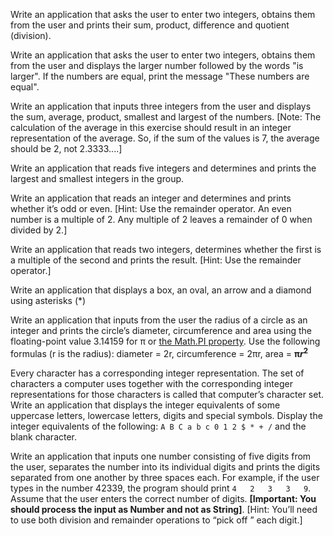  Write an application that asks the user to enter two integers, obtains them from the user and prints their sum, product, difference and quotient (division).
 
 Write an application that asks the user to enter two integers, obtains them from the user and displays the larger number followed by the words "is larger". If the numbers are equal, print the message "These numbers are equal".

Write an application that inputs three integers from the user and displays the sum, average, product, smallest and largest of the numbers. [Note: The calculation of the average in this exercise should result in an integer representation of the average. So, if the sum of the values is 7, the average should be 2, not 2.3333....]

Write an application that reads five integers and determines and prints the largest and smallest integers in the group. 

Write an application that reads an integer and determines and prints whether it’s odd or even. [Hint: Use the remainder operator. An even number is a multiple of 2. Any multiple of 2 leaves a remainder of 0 when divided by 2.]

Write an application that reads two integers, determines whether the first is a multiple of the second and prints the result. [Hint: Use the remainder operator.]

Write an application that displays a box, an oval, an arrow and a diamond using asterisks (*)

Write an application that inputs from the user the radius of a circle as an integer and prints the circle’s diameter, circumference and area using the floating-point value 3.14159 for π or [the Math.PI property](https://developer.mozilla.org/en-US/docs/Web/JavaScript/Reference/Global_Objects/Math/PI).  Use the following formulas (r is the radius): diameter = 2r, circumference = 2πr, area = **π$r^2$**

Every character has a corresponding integer representation. The set of characters a computer uses together with the corresponding integer representations for those characters is called that computer’s character set. Write an application that displays the integer equivalents of some uppercase letters, lowercase letters, digits and special symbols. Display the integer equivalents of the following: `A B C a b c 0 1 2 $ * + /` and the blank character.

Write an application that inputs one number consisting of five digits from the user, separates the number into its individual digits and prints the digits separated from one another by three spaces each. For example, if the user types in the number 42339, the program should print `4   2   3   3   9`. Assume that the user enters the correct number of digits. **[Important: You should process the input as Number and not as String]**. [Hint: You’ll need to use both division and remainder operations to “pick off ” each digit.]
